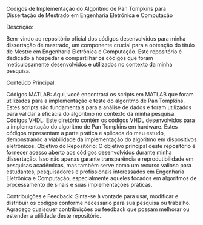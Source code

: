 Códigos de Implementação do Algoritmo de Pan Tompkins para Dissertação de Mestrado em Engenharia Eletrônica e Computação

Descrição:

Bem-vindo ao repositório oficial dos códigos desenvolvidos para minha dissertação de mestrado, um componente crucial para a obtenção do título de Mestre em Engenharia Eletrônica e Computação. Este repositório é dedicado a hospedar e compartilhar os códigos que foram meticulosamente desenvolvidos e utilizados no contexto da minha pesquisa.

Conteúdo Principal:

Códigos MATLAB: Aqui, você encontrará os scripts em MATLAB que foram utilizados para a implementação e teste do algoritmo de Pan Tompkins. Estes scripts são fundamentais para a análise de dados e foram utilizados para validar a eficácia do algoritmo no contexto da minha pesquisa.
Códigos VHDL: Este diretório contém os códigos VHDL desenvolvidos para a implementação do algoritmo de Pan Tompkins em hardware. Estes códigos representam a parte prática e aplicada do meu estudo, demonstrando a viabilidade da implementação do algoritmo em dispositivos eletrônicos.
Objetivo do Repositório:
O objetivo principal deste repositório é fornecer acesso aberto aos códigos desenvolvidos durante minha dissertação. Isso não apenas garante transparência e reprodutibilidade em pesquisas acadêmicas, mas também serve como um recurso valioso para estudantes, pesquisadores e profissionais interessados em Engenharia Eletrônica e Computação, especialmente aqueles focados em algoritmos de processamento de sinais e suas implementações práticas.

Contribuições e Feedback:
Sinta-se à vontade para usar, modificar e distribuir os códigos conforme necessário para sua pesquisa ou trabalho. Agradeço quaisquer contribuições ou feedback que possam melhorar ou estender a utilidade deste repositório.
